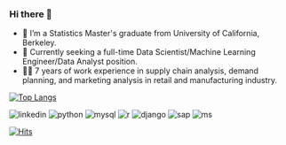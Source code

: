 ### Hi there 👋

- 🌱 I’m a Statistics Master's graduate from University of California, Berkeley.
- 🔭 Currently seeking a full-time Data Scientist/Machine Learning Engineer/Data Analyst position.
- 👩‍💻 7 years of work experience in supply chain analysis, demand planning, and marketing analysis in retail and manufacturing industry.


<!--
**Jaeyeonnn/Jaeyeonnn** is a ✨ _special_ ✨ repository because its `README.md` (this file) appears on your GitHub profile.

Here are some ideas to get you started:

-->

[![Top Langs](https://github-readme-stats.vercel.app/api/top-langs/?username=jaeyeonnn)](https://github.com/anuraghazra/github-readme-stats)


![linkedin](https://img.shields.io/badge/LinkedIn-0077B5?style=for-the-badge&logo=linkedin&logoColor=white) ![python](https://img.shields.io/badge/Python-3776AB?style=for-the-badge&logo=python&logoColor=white) ![mysql](https://img.shields.io/badge/MySQL-00000F?style=for-the-badge&logo=mysql&logoColor=white) ![r](https://img.shields.io/badge/R-276DC3?style=for-the-badge&logo=r&logoColor=white) ![django](https://img.shields.io/badge/Django-092E20?style=for-the-badge&logo=django&logoColor=white)
![sap](https://img.shields.io/badge/SAP-0FAAFF?style=for-the-badge&logo=sap&logoColor=white) ![ms](https://img.shields.io/badge/Microsoft-666666?style=for-the-badge&logo=microsoft&logoColor=white)


[![Hits](https://hits.seeyoufarm.com/api/count/incr/badge.svg?url=https%3A%2F%2Fgithub.com%2Fdkssud8150%2F&count_bg=%232AB4E5D6&title_bg=%23555555&icon=&icon_color=%23E7E7E7&title=views&edge_flat=false)](https://hits.seeyoufarm.com)
